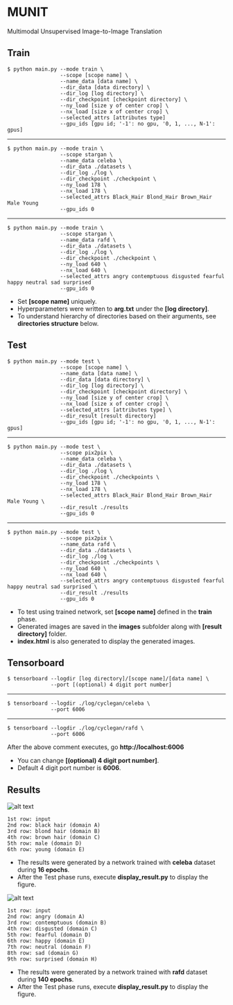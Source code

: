 # MUNIT                                               
Multimodal Unsupervised Image-to-Image Translation
        
## Train
    $ python main.py --mode train \
                     --scope [scope name] \
                     --name_data [data name] \
                     --dir_data [data directory] \
                     --dir_log [log directory] \
                     --dir_checkpoint [checkpoint directory] \
                     --ny_load [size y of center crop] \
                     --nx_load [size x of center crop] \
                     --selected_attrs [attributes type]
                     --gpu_ids [gpu id; '-1': no gpu, '0, 1, ..., N-1': gpus]  
---
    $ python main.py --mode train \
                     --scope stargan \
                     --name_data celeba \
                     --dir_data ./datasets \
                     --dir_log ./log \
                     --dir_checkpoint ./checkpoint \
                     --ny_load 178 \
                     --nx_load 178 \
                     --selected_attrs Black_Hair Blond_Hair Brown_Hair Male Young
                     --gpu_ids 0                                  
---
    $ python main.py --mode train \
                     --scope stargan \
                     --name_data rafd \
                     --dir_data ./datasets \
                     --dir_log ./log \
                     --dir_checkpoint ./checkpoint \
                     --ny_load 640 \
                     --nx_load 640 \
                     --selected_attrs angry contemptuous disgusted fearful happy neutral sad surprised
                     --gpu_ids 0

* Set **[scope name]** uniquely.
* Hyperparameters were written to **arg.txt** under the **[log directory]**.
* To understand hierarchy of directories based on their arguments, see **directories structure** below. 


## Test
    $ python main.py --mode test \
                     --scope [scope name] \
                     --name_data [data name] \
                     --dir_data [data directory] \
                     --dir_log [log directory] \
                     --dir_checkpoint [checkpoint directory] \
                     --ny_load [size y of center crop] \
                     --nx_load [size x of center crop] \
                     --selected_attrs [attributes type] \
                     --dir_result [result directory]       
                     --gpu_ids [gpu id; '-1': no gpu, '0, 1, ..., N-1': gpus]              
---
    $ python main.py --mode test \
                     --scope pix2pix \
                     --name_data celeba \
                     --dir_data ./datasets \
                     --dir_log ./log \
                     --dir_checkpoint ./checkpoints \
                     --ny_load 178 \
                     --nx_load 178 \
                     --selected_attrs Black_Hair Blond_Hair Brown_Hair Male Young \
                     --dir_result ./results
                     --gpu_ids 0
---
    $ python main.py --mode test \
                     --scope pix2pix \
                     --name_data rafd \
                     --dir_data ./datasets \
                     --dir_log ./log \
                     --dir_checkpoint ./checkpoints \
                     --ny_load 640 \
                     --nx_load 640 \
                     --selected_attrs angry contemptuous disgusted fearful happy neutral sad surprised \
                     --dir_result ./results
                     --gpu_ids 0
                     
* To test using trained network, set **[scope name]** defined in the **train** phase.
* Generated images are saved in the **images** subfolder along with **[result directory]** folder.
* **index.html** is also generated to display the generated images.  


## Tensorboard
    $ tensorboard --logdir [log directory]/[scope name]/[data name] \
                  --port [(optional) 4 digit port number]
---
    $ tensorboard --logdir ./log/cyclegan/celeba \
                  --port 6006
---
    $ tensorboard --logdir ./log/cyclegan/rafd \
                  --port 6006
                                    
After the above comment executes, go **http://localhost:6006**

* You can change **[(optional) 4 digit port number]**.
* Default 4 digit port number is **6006**.


## Results
![alt text](./img/generated_images_celeba.png "Generated Images by StarGAN")

    1st row: input
    2nd row: black hair (domain A)
    3rd row: blond hair (domain B)
    4th row: brown hair (domain C)
    5th row: male (domain D)
    6th row: young (domain E)

* The results were generated by a network trained with **celeba** dataset during **16 epochs**.
* After the Test phase runs, execute **display_result.py** to display the figure.

![alt text](./img/generated_images_rafd.png "Generated Images by StarGAN")

    1st row: input
    2nd row: angry (domain A)
    3rd row: contemptuous (domain B)
    4th row: disgusted (domain C)
    5th row: fearful (domain D)
    6th row: happy (domain E)
    7th row: neutral (domain F)
    8th row: sad (domain G)
    9th row: surprised (domain H)
    
* The results were generated by a network trained with **rafd** dataset during **140 epochs**.
* After the Test phase runs, execute **display_result.py** to display the figure.
